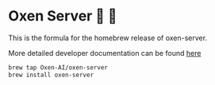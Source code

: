 # Oxen Server 🚀 🐂

This is the formula for the homebrew release of oxen-server.

More detailed developer documentation can be found [here](https://github.com/Oxen-AI/Oxen)

```bash
brew tap Oxen-AI/oxen-server
brew install oxen-server
```
